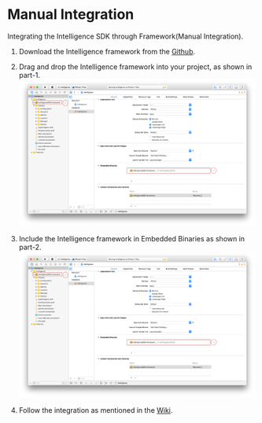# Manual Integration

Integrating the Intelligence SDK through Framework(Manual Integration).
1.	Download the Intelligence framework from the [Github](https://github.com/tigerspike/Intelligence-iOS-Framework/blob/master/SDK/Swift-3.0/0.1_Compressed/IntelligenceSDK.framework.zip?raw=true).

2.	Drag and drop the Intelligence framework into your project, as shown in part-1.
![Linked Frameworks and Libraries](../../../../Images/Framework-Link.png)

3. Include the Intelligence framework in Embedded Binaries as shown in part-2.
![Linked Frameworks and Libraries](../../../../Images/Framework-Link.png)

4. Follow the integration as mentioned in the [Wiki](https://github.com/tigerspike/Intelligence-iOS-Framework/wiki/Intelligence-iOS-Framework).
